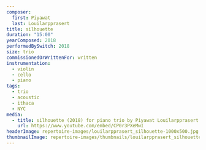 ```yaml
---
composer:
  first: Piyawat
  last: Louilarpprasert
title: silhouette
duration: "15:00"
yearComposed: 2018
performedBySwitch: 2018
size: trio
commissionedOrWrittenFor: written
instrumentation:
  - violin
  - cello
  - piano
tags:
  - trio
  - acoustic
  - ithaca
  - NYC
media:
  - title: silhouette (2018) for piano trio by Piyawat Louilarpprasert
    url: https://www.youtube.com/embed/CP0r3PXeMwI
headerImage: repertoire-images/louilarpprasert_silhouette-1000x500.jpg
thumbnailImage: repertoire-images/thumbnails/louilarpprasert_silhouette_400x200.jpg
---
```

